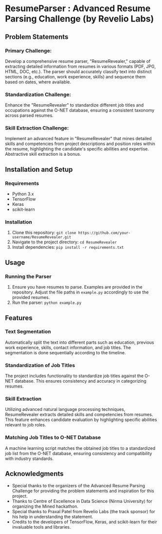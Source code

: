 # ResumeParser : Advanced Resume Parsing Challenge (by Revelio Labs)

## Problem Statements

### Primary Challenge:
Develop a comprehensive resume parser, "ResumeRevealer," capable of extracting detailed information from resumes in various formats (PDF, JPG, HTML, DOC, etc.). The parser should accurately classify text into distinct sections (e.g., education, work experience, skills) and sequence them based on dates, where available.

### Standardization Challenge:
Enhance the "ResumeRevealer" to standardize different job titles and occupations against the O-NET database, ensuring a consistent taxonomy across parsed resumes.

### Skill Extraction Challenge:
Implement an advanced feature in "ResumeRevealer" that mines detailed skills and competencies from project descriptions and position roles within the resume, highlighting the candidate's specific abilities and expertise. Abstractive skill extraction is a bonus.

## Installation and Setup

### Requirements
- Python 3.x
- TensorFlow
- Keras
- scikit-learn

### Installation
1. Clone this repository: `git clone https://github.com/your-username/ResumeRevealer.git`
2. Navigate to the project directory: `cd ResumeRevealer`
3. Install dependencies: `pip install -r requirements.txt`

## Usage

### Running the Parser
1. Ensure you have resumes to parse. Examples are provided in the repository. Adjust the file paths in `example.py` accordingly to use the provided resumes.
2. Run the parser: `python example.py`

## Features

### Text Segmentation
Automatically split the text into different parts such as education, previous work experience, skills, contact information, and job titles. The segmentation is done sequentially according to the timeline.

### Standardization of Job Titles
The project includes functionality to standardize job titles against the O-NET database. This ensures consistency and accuracy in categorizing resumes.

### Skill Extraction
Utilizing advanced natural language processing techniques, ResumeRevealer extracts detailed skills and competencies from resumes. This feature enhances candidate evaluation by highlighting specific abilities relevant to job roles.

### Matching Job Titles to O-NET Database
A machine learning script matches the obtained job titles to a standardized job list from the O-NET database, ensuring consistency and compatibility with industry standards.

## Acknowledgments
- Special thanks to the organizers of the Advanced Resume Parsing Challenge for providing the problem statements and inspiration for this project.
- Thanks to Centre of Excellence in Data Science (Nirma University) for organizing the Mined hackathon.
- Special thanks to Praxal Patel from Revelio Labs (the track sponsor) for his help in understanding the statement.
- Credits to the developers of TensorFlow, Keras, and scikit-learn for their invaluable tools and libraries.
